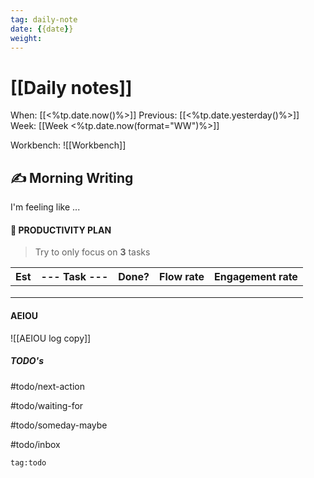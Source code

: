 ```yaml
---
tag: daily-note
date: {{date}}
weight:
---
```


# [[Daily notes]]
When: [[<%tp.date.now()%>]]
Previous: [[<%tp.date.yesterday()%>]]
Week: [[Week <%tp.date.now(format="WW")%>]]

Workbench: ![[Workbench]]

## ✍️ Morning Writing
I'm feeling like ...

#### 👑 PRODUCTIVITY PLAN
> Try to only focus on **3** tasks

| Est | --- Task --- | Done? | Flow rate | Engagement rate |
| --- | ------------ | ----- | --------- | --------------- |
|     |              |       |           |                 |
|     |              |       |           |                 |
|     |              |       |           |                 |

#### AEIOU

![[AEIOU log copy]]

##### TODO's

#todo/next-action

#todo/waiting-for

#todo/someday-maybe

#todo/inbox


```query
tag:todo
```